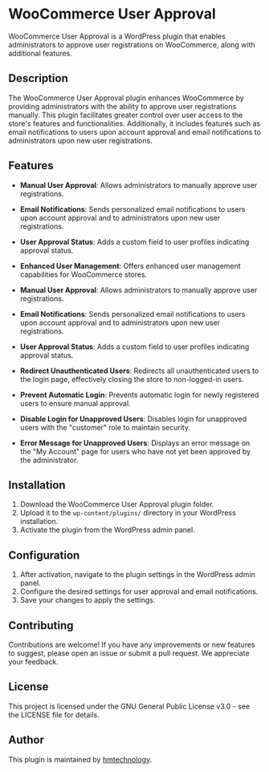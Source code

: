 # WooCommerce User Approval
WooCommerce User Approval is a WordPress plugin that enables administrators to approve user registrations on WooCommerce, along with additional features.

## Description
The WooCommerce User Approval plugin enhances WooCommerce by providing administrators with the ability to approve user registrations manually. This plugin facilitates greater control over user access to the store's features and functionalities. Additionally, it includes features such as email notifications to users upon account approval and email notifications to administrators upon new user registrations.

## Features
- **Manual User Approval**: Allows administrators to manually approve user registrations.
- **Email Notifications**: Sends personalized email notifications to users upon account approval and to administrators upon new user registrations.
- **User Approval Status**: Adds a custom field to user profiles indicating approval status.
- **Enhanced User Management**: Offers enhanced user management capabilities for WooCommerce stores.

- **Manual User Approval**: Allows administrators to manually approve user registrations.
- **Email Notifications**: Sends personalized email notifications to users upon account approval and to administrators upon new user registrations.
- **User Approval Status**: Adds a custom field to user profiles indicating approval status.
- **Redirect Unauthenticated Users**: Redirects all unauthenticated users to the login page, effectively closing the store to non-logged-in users.
- **Prevent Automatic Login**: Prevents automatic login for newly registered users to ensure manual approval.
- **Disable Login for Unapproved Users**: Disables login for unapproved users with the "customer" role to maintain security.
- **Error Message for Unapproved Users**: Displays an error message on the "My Account" page for users who have not yet been approved by the administrator.

## Installation
1. Download the WooCommerce User Approval plugin folder.
2. Upload it to the `wp-content/plugins/` directory in your WordPress installation.
3. Activate the plugin from the WordPress admin panel.

## Configuration
1. After activation, navigate to the plugin settings in the WordPress admin panel.
2. Configure the desired settings for user approval and email notifications.
3. Save your changes to apply the settings.

## Contributing
Contributions are welcome! If you have any improvements or new features to suggest, please open an issue or submit a pull request. We appreciate your feedback.

## License
This project is licensed under the GNU General Public License v3.0 - see the LICENSE file for details.

## Author
This plugin is maintained by [hmtechnology](https://github.com/hmtechnology).
